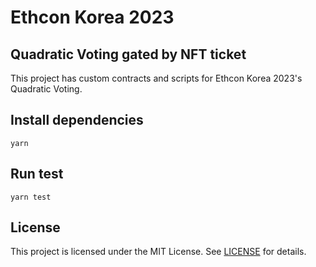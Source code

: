 # Ethcon Korea 2023

## Quadratic Voting gated by NFT ticket

This project has custom contracts and scripts for Ethcon Korea 2023's Quadratic Voting.

## Install dependencies

```
yarn
```

## Run test

```
yarn test
```

## License

This project is licensed under the MIT License.
See [LICENSE](LICENSE) for details.
